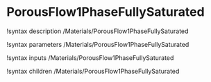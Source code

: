 # PorousFlow1PhaseFullySaturated

!syntax description /Materials/PorousFlow1PhaseFullySaturated

!syntax parameters /Materials/PorousFlow1PhaseFullySaturated

!syntax inputs /Materials/PorousFlow1PhaseFullySaturated

!syntax children /Materials/PorousFlow1PhaseFullySaturated
